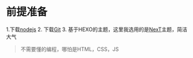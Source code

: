 # 前提准备
1.下载[nodejs](Node.js)
2. 下载[Git](https://git-scm.com)
3. 基于HEXO的主题，这里我选用的是[NexT](http://theme-next.iissnan.com/getting-started.html)主题，简洁大气
> 不需要懂的编程，哪怕是HTML，CSS，JS